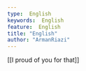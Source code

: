 ```yaml
---
type:  English
keywords:  English
feature:  English
title: "English"
author: "ArmanRiazi"
---
```



[[I proud of you for that]]  